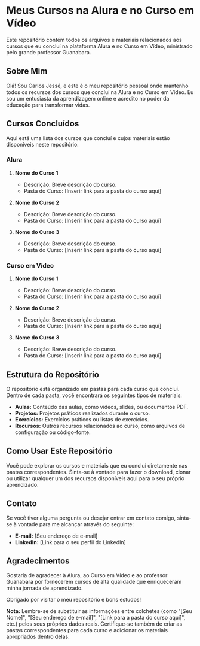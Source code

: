 # Meus Cursos na Alura e no Curso em Vídeo

Este repositório contém todos os arquivos e materiais relacionados aos cursos que eu concluí na plataforma Alura e no Curso em Vídeo, ministrado pelo grande professor Guanabara.

## Sobre Mim

Olá! Sou Carlos Jessé, e este é o meu repositório pessoal onde mantenho todos os recursos dos cursos que concluí na Alura e no Curso em Vídeo. Eu sou um entusiasta da aprendizagem online e acredito no poder da educação para transformar vidas.

## Cursos Concluídos

Aqui está uma lista dos cursos que concluí e cujos materiais estão disponíveis neste repositório:

### Alura

1. **Nome do Curso 1**
   - Descrição: Breve descrição do curso.
   - Pasta do Curso: [Inserir link para a pasta do curso aqui]

2. **Nome do Curso 2**
   - Descrição: Breve descrição do curso.
   - Pasta do Curso: [Inserir link para a pasta do curso aqui]

3. **Nome do Curso 3**
   - Descrição: Breve descrição do curso.
   - Pasta do Curso: [Inserir link para a pasta do curso aqui]

### Curso em Vídeo

1. **Nome do Curso 1**
   - Descrição: Breve descrição do curso.
   - Pasta do Curso: [Inserir link para a pasta do curso aqui]

2. **Nome do Curso 2**
   - Descrição: Breve descrição do curso.
   - Pasta do Curso: [Inserir link para a pasta do curso aqui]

3. **Nome do Curso 3**
   - Descrição: Breve descrição do curso.
   - Pasta do Curso: [Inserir link para a pasta do curso aqui]

## Estrutura do Repositório

O repositório está organizado em pastas para cada curso que concluí. Dentro de cada pasta, você encontrará os seguintes tipos de materiais:

- **Aulas:** Conteúdo das aulas, como vídeos, slides, ou documentos PDF.
- **Projetos:** Projetos práticos realizados durante o curso.
- **Exercícios:** Exercícios práticos ou listas de exercícios.
- **Recursos:** Outros recursos relacionados ao curso, como arquivos de configuração ou código-fonte.

## Como Usar Este Repositório

Você pode explorar os cursos e materiais que eu concluí diretamente nas pastas correspondentes. Sinta-se à vontade para fazer o download, clonar ou utilizar qualquer um dos recursos disponíveis aqui para o seu próprio aprendizado.

## Contato

Se você tiver alguma pergunta ou desejar entrar em contato comigo, sinta-se à vontade para me alcançar através do seguinte:

- **E-mail:** [Seu endereço de e-mail]
- **LinkedIn:** [Link para o seu perfil do LinkedIn]

## Agradecimentos

Gostaria de agradecer à Alura, ao Curso em Vídeo e ao professor Guanabara por fornecerem cursos de alta qualidade que enriqueceram minha jornada de aprendizado.

Obrigado por visitar o meu repositório e bons estudos!

**Nota:** Lembre-se de substituir as informações entre colchetes (como "[Seu Nome]", "[Seu endereço de e-mail]", "[Link para a pasta do curso aqui]", etc.) pelos seus próprios dados reais. Certifique-se também de criar as pastas correspondentes para cada curso e adicionar os materiais apropriados dentro delas.
